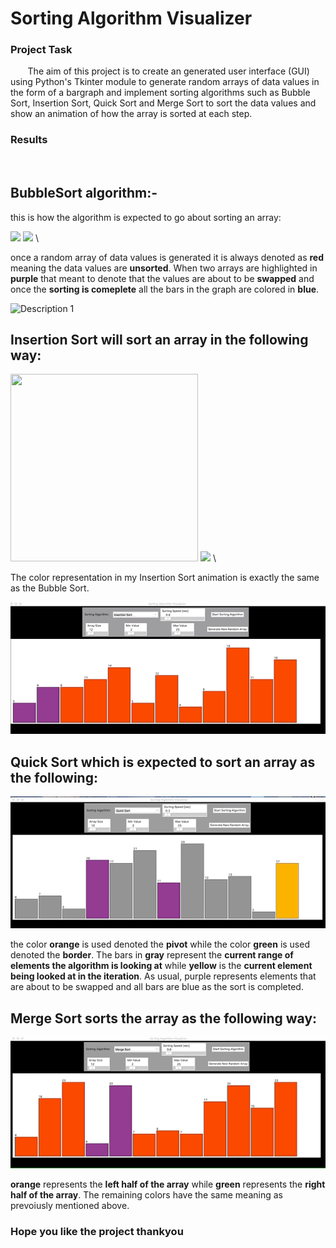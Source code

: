 # Sorting Algorithm Visualizer

### Project Task
&nbsp;&nbsp;&nbsp;&nbsp;&nbsp;&nbsp; The aim of this project is to create an generated user interface (GUI) using Python's Tkinter module to generate random arrays of data values in the form of a bargraph and implement sorting algorithms such as Bubble Sort, Insertion Sort, Quick Sort and Merge Sort to sort the data values and show an animation of how the array is sorted at each step.  
### Results
<br>

## BubbleSort algorithm:-
this is how the algorithm is expected to go about sorting an array: 

 <img src="https://upload.wikimedia.org/wikipedia/commons/5/54/Sorting_bubblesort_anim.gif"  />  <img src="https://upload.wikimedia.org/wikipedia/commons/0/06/Bubble-sort.gif" />  \

once a random array of data values is generated it is always denoted as **red** meaning the data values are **unsorted**. When two arrays are highlighted in **purple** that meant to denote that the values are about to be **swapped** and once the **sorting is comeplete** all the bars in the graph are colored in **blue**.

![Description 1](https://github.com/yeswanth-63/Sorting_algorithm_visualizer/blob/main/gifs/Bubble%20Sort%20.gif )

## Insertion Sort will sort an array in the following way:
<img src="https://tutorialsbookmarks.com/wp-content/uploads/2019/08/Insertion-sort.gif" width="300" height="300" />  <img src="https://upload.wikimedia.org/wikipedia/commons/9/9c/Insertion-sort-example.gif" />  \

The color representation in my Insertion Sort animation is exactly the same as the Bubble Sort.


![Description 2](https://github.com/yeswanth-63/Sorting_algorithm_visualizer/blob/main/gifs/Insertion%20Sort.gif )

##  Quick Sort which is expected to sort an array as the following:

![Description 2](https://github.com/yeswanth-63/Sorting_algorithm_visualizer/blob/main/gifs/Quick%20Sort.gif )

the color **orange** is used denoted the **pivot** while the color **green** is used denoted the **border**. The bars in **gray** represent the **current range of elements the algorithm is looking at** while **yellow** is the **current element being looked at in the iteration**. As usual, purple represents elements that are about to be swapped and all bars are blue as the sort is completed. 

##  Merge Sort sorts the array as the following way:

![Description 2](https://github.com/yeswanth-63/Sorting_algorithm_visualizer/blob/main/gifs/Merge%20Sort.gif )

**orange** represents the **left half of the array** while **green** represents the **right half of the array**. The remaining colors have the same meaning as prevoiusly mentioned above.

### Hope you like the project thankyou
<br>

